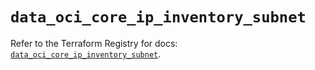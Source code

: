 # `data_oci_core_ip_inventory_subnet`

Refer to the Terraform Registry for docs: [`data_oci_core_ip_inventory_subnet`](https://registry.terraform.io/providers/oracle/oci/6.18.0/docs/data-sources/core_ip_inventory_subnet).
